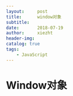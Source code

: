 ```yaml
---
layout:     post
title:      window对象
subtitle:   
date:       2018-07-19
author:     xiezht
header-img: 
catalog: true
tags: 
    - JavaScript
---
```


# Window对象